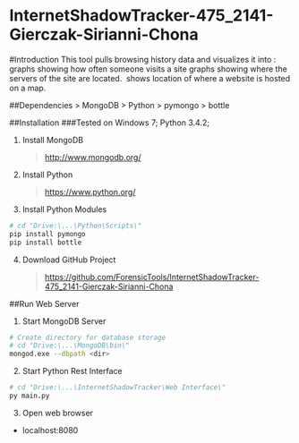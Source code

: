 InternetShadowTracker-475_2141-Gierczak-Sirianni-Chona
======================================================

#Introduction
This tool pulls browsing history data and visualizes it into : graphs showing how often someone visits a site graphs showing where the servers of the site are located.  shows location of where a website is hosted on a map.

##Dependencies
	> MongoDB
	> Python
	> pymongo
	> bottle

##Installation
###Tested on Windows 7; Python 3.4.2; 

1. Install MongoDB
	> http://www.mongodb.org/

2. Install Python
	> https://www.python.org/

3. Install Python Modules
```bash
# cd "Drive:\...\Python\Scripts\"
pip install pymongo
pip install bottle
```

4. Download GitHub Project
	> https://github.com/ForensicTools/InternetShadowTracker-475_2141-Gierczak-Sirianni-Chona

##Run Web Server
1. Start MongoDB Server
```bash
# Create directory for database storage
# cd "Drive:\...\MongoDB\bin\"
mongod.exe --dbpath <dir>
```

2. Start Python Rest Interface
```bash
# cd "Drive:\...\InternetShadowTracker\Web Interface\"
py main.py
```

3. Open web browser
* localhost:8080